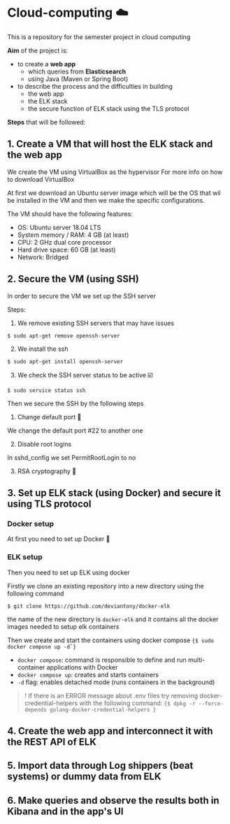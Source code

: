 # Cloud-computing ☁️
This is a repository for the semester project in cloud computing

**Aim** of the project is:
- to create a **web app** 
  - which queries from **Elasticsearch**
  - using Java (Maven or Spring Boot)
- to describe the process and the difficulties in building
  - the web app
  - the ELK stack
  - the secure function of ELK stack using the TLS protocol

**Steps** that will be followed:
## 1. Create a VM that will host the ELK stack and the web app
We create the VM using VirtualBox as the hypervisor
For more info on how to download VirtualBox

At first we download an Ubuntu server image which will be the OS that wil be installed in the VM and then we make the specific configurations.

The VM should have the following features:
- OS: Ubuntu server 18.04 LTS
- System memory / RAM: 4 GB (at least)
- CPU: 2 GHz dual core processor
- Hard drive space: 60 GB (at least)
- Network: Bridged


## 2. Secure the VM (using SSH)
In order to secure the VM we set up the SSH server

Steps:

1. We remove existing SSH servers that may have issues

```console
$ sudo apt-get remove openssh-server
```

2. We install the ssh 
```console
$ sudo apt-get install openssh-server
```

3. We check the SSH server status to be active ☑️
```console
$ sudo service status ssh
```


Then we secure the SSH by the following steps

1. Change default port 🚪

We change the default port #22 to another one


2. Disable root logins 

In sshd_config we set PermitRootLogin to no

3. RSA cryptography 🔐 



## 3. Set up ELK stack (using Docker) and secure it using TLS protocol

### Docker setup
At first you need to set up Docker 🐳


### ELK setup
Then you need to set up ELK using docker

Firstly we clone an existing repository into a new directory using the following command

```console
$ git clone https://github.com/deviantony/docker-elk
```

the name of the new directory is `docker-elk` and it contains all the docker images needed to setup elk containers

Then we create and start the containers using docker compose 
```{$ sudo docker compose up -d`}```

- `docker compose`: command is responsible to define and run multi-container applications with Docker
- `docker compose up`: creates and starts containers
- `-d` flag: enables detached mode (runs containers in the background)

> ! If there is an ERROR message about .env files try removing docker-credential-helpers with the following command:
> ```{$ dpkg -r --force-depends golang-docker-credential-helpers }```

## 4. Create the web app and interconnect it with the REST API of ELK


## 5. Import data through Log shippers (beat systems) or dummy data from ELK


## 6. Make queries and observe the results both in Kibana and in the app's UI
